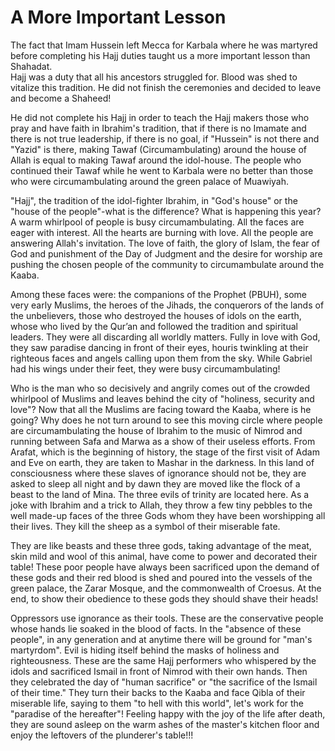A More Important Lesson
=======================

The fact that Imam Hussein left Mecca for Karbala where he was martyred
before completing his Hajj duties taught us a more important lesson than
Shahadat.  
 Hajj was a duty that all his ancestors struggled for. Blood was shed to
vitalize this tradition. He did not finish the ceremonies and decided to
leave and become a Shaheed!

He did not complete his Hajj in order to teach the Hajj makers those who
pray and have faith in Ibrahim's tradition, that if there is no Imamate
and there is not true leadership, if there is no goal, if "Hussein" is
not there and "Yazid" is there, making Tawaf (Circumambulating) around
the house of Allah is equal to making Tawaf around the idol-house. The
people who continued their Tawaf while he went to Karbala were no better
than those who were circumambulating around the green palace of
Muawiyah.

"Hajj", the tradition of the idol-fighter Ibrahim, in "God's house" or
the "house of the people"-what is the difference? What is happening this
year? A warm whirlpool of people is busy circumambulating. All the faces
are eager with interest. All the hearts are burning with love. All the
people are answering Allah's invitation. The love of faith, the glory of
Islam, the fear of God and punishment of the Day of Judgment and the
desire for worship are pushing the chosen people of the community to
circumambulate around the Kaaba.

Among these faces were: the companions of the Prophet (PBUH), some very
early Muslims, the heroes of the Jihads, the conquerors of the lands of
the unbelievers, those who destroyed the houses of idols on the earth,
whose who lived by the Qur’an and followed the tradition and spiritual
leaders. They were all discarding all worldly matters. Fully in love
with God, they saw paradise dancing in front of their eyes, houris
twinkling at their righteous faces and angels calling upon them from the
sky. While Gabriel had his wings under their feet, they were busy
circumambulating!

Who is the man who so decisively and angrily comes out of the crowded
whirlpool of Muslims and leaves behind the city of "holiness, security
and love"? Now that all the Muslims are facing toward the Kaaba, where
is he going? Why does he not turn around to see this moving circle where
people are circumambulating the house of Ibrahim to the music of Nimrod
and running between Safa and Marwa as a show of their useless efforts.
From Arafat, which is the beginning of history, the stage of the first
visit of Adam and Eve on earth, they are taken to Mashar in the
darkness. In this land of consciousness where these slaves of ignorance
should not be, they are asked to sleep all night and by dawn they are
moved like the flock of a beast to the land of Mina. The three evils of
trinity are located here. As a joke with Ibrahim and a trick to Allah,
they throw a few tiny pebbles to the well made-up faces of the three
Gods whom they have been worshipping all their lives. They kill the
sheep as a symbol of their miserable fate.

They are like beasts and these three gods, taking advantage of the meat,
skin mild and wool of this animal, have come to power and decorated
their table! These poor people have always been sacrificed upon the
demand of these gods and their red blood is shed and poured into the
vessels of the green palace, the Zarar Mosque, and the commonwealth of
Croesus. At the end, to show their obedience to these gods they should
shave their heads!

Oppressors use ignorance as their tools. These are the conservative
people whose hands lie soaked in the blood of facts. In the "absence of
these people", in any generation and at anytime there will be ground for
"man's martyrdom". Evil is hiding itself behind the masks of holiness
and righteousness. These are the same Hajj performers who whispered by
the idols and sacrificed Ismail in front of Nimrod with their own hands.
Then they celebrated the day of "human sacrifice" or "the sacrifice of
the Ismail of their time." They turn their backs to the Kaaba and face
Qibla of their miserable life, saying to them "to hell with this world",
let's work for the "paradise of the hereafter"! Feeling happy with the
joy of the life after death, they are sound asleep on the warm ashes of
the master's kitchen floor and enjoy the leftovers of the plunderer's
table!!!


